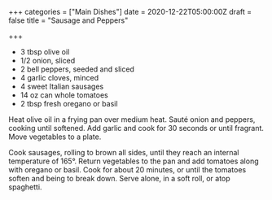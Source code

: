 +++
categories = ["Main Dishes"]
date = 2020-12-22T05:00:00Z
draft = false
title = "Sausage and Peppers"

+++

* 3 tbsp olive oil  
* 1/2 onion, sliced  
* 2 bell peppers, seeded and sliced 
* 4 garlic cloves, minced 
* 4 sweet Italian sausages 
* 14 oz can whole tomatoes 
* 2 tbsp fresh oregano or basil

Heat olive oil in a frying pan over medium heat. Sauté onion and peppers, cooking until softened. Add garlic and cook for 30 seconds or until fragrant. Move vegetables to a plate.

Cook sausages, rolling to brown all sides, until they reach an internal temperature of 165°. Return vegetables to the pan and add tomatoes along with oregano or basil. Cook for about 20 minutes, or until the tomatoes soften and being to break down. Serve alone, in a soft roll, or atop spaghetti.